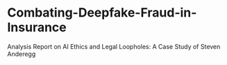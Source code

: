 # Combating-Deepfake-Fraud-in-Insurance
Analysis Report on AI Ethics and Legal Loopholes: A Case Study of Steven Anderegg
